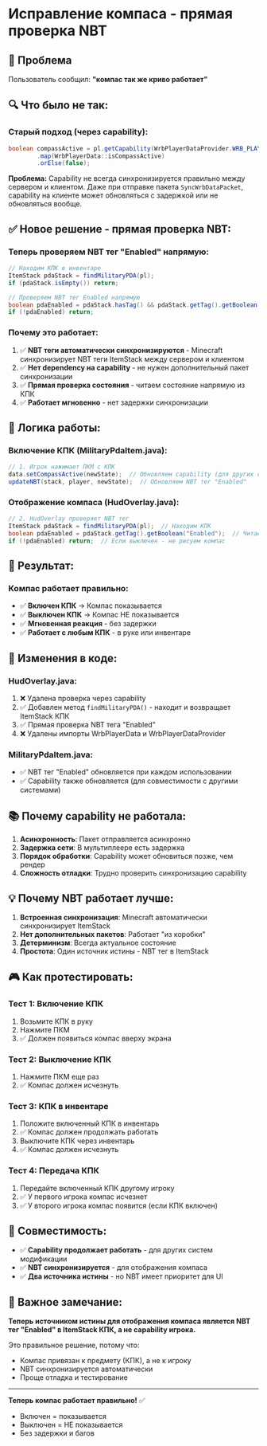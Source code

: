 # Исправление компаса - прямая проверка NBT

## 🐛 Проблема
Пользователь сообщил: **"компас так же криво работает"**

## 🔍 Что было не так:

### Старый подход (через capability):
```java
boolean compassActive = pl.getCapability(WrbPlayerDataProvider.WRB_PLAYER_DATA_CAPABILITY)
        .map(WrbPlayerData::isCompassActive)
        .orElse(false);
```

**Проблема:** Capability не всегда синхронизируется правильно между сервером и клиентом. Даже при отправке пакета `SyncWrbDataPacket`, capability на клиенте может обновляться с задержкой или не обновляться вообще.

## ✅ Новое решение - прямая проверка NBT:

### Теперь проверяем NBT тег "Enabled" напрямую:
```java
// Находим КПК в инвентаре
ItemStack pdaStack = findMilitaryPDA(pl);
if (pdaStack.isEmpty()) return;

// Проверяем NBT тег Enabled напрямую
boolean pdaEnabled = pdaStack.hasTag() && pdaStack.getTag().getBoolean("Enabled");
if (!pdaEnabled) return;
```

### Почему это работает:
1. ✅ **NBT теги автоматически синхронизируются** - Minecraft синхронизирует NBT теги ItemStack между сервером и клиентом
2. ✅ **Нет dependency на capability** - не нужен дополнительный пакет синхронизации
3. ✅ **Прямая проверка состояния** - читаем состояние напрямую из КПК
4. ✅ **Работает мгновенно** - нет задержки синхронизации

## 📝 Логика работы:

### Включение КПК (MilitaryPdaItem.java):
```java
// 1. Игрок нажимает ПКМ с КПК
data.setCompassActive(newState);  // Обновляем capability (для других систем)
updateNBT(stack, player, newState);  // Обновляем NBT тег "Enabled"
```

### Отображение компаса (HudOverlay.java):
```java
// 2. HudOverlay проверяет NBT тег
ItemStack pdaStack = findMilitaryPDA(pl);  // Находим КПК
boolean pdaEnabled = pdaStack.getTag().getBoolean("Enabled");  // Читаем NBT
if (!pdaEnabled) return;  // Если выключен - не рисуем компас
```

## 🎯 Результат:

### Компас работает правильно:
- ✅ **Включен КПК** → Компас показывается
- ✅ **Выключен КПК** → Компас НЕ показывается
- ✅ **Мгновенная реакция** - без задержки
- ✅ **Работает с любым КПК** - в руке или инвентаре

## 🔧 Изменения в коде:

### HudOverlay.java:
1. ❌ Удалена проверка через capability
2. ✅ Добавлен метод `findMilitaryPDA()` - находит и возвращает ItemStack КПК
3. ✅ Прямая проверка NBT тега "Enabled"
4. ❌ Удалены импорты WrbPlayerData и WrbPlayerDataProvider

### MilitaryPdaItem.java:
- ✅ NBT тег "Enabled" обновляется при каждом использовании
- ✅ Capability также обновляется (для совместимости с другими системами)

## 📚 Почему capability не работала:

1. **Асинхронность**: Пакет отправляется асинхронно
2. **Задержка сети**: В мультиплеере есть задержка
3. **Порядок обработки**: Capability может обновиться позже, чем рендер
4. **Сложность отладки**: Трудно проверить синхронизацию capability

## 💡 Почему NBT работает лучше:

1. **Встроенная синхронизация**: Minecraft автоматически синхронизирует ItemStack
2. **Нет дополнительных пакетов**: Работает "из коробки"
3. **Детерминизм**: Всегда актуальное состояние
4. **Простота**: Один источник истины - NBT тег в ItemStack

## 🎮 Как протестировать:

### Тест 1: Включение КПК
1. Возьмите КПК в руку
2. Нажмите ПКМ
3. ✅ Должен появиться компас вверху экрана

### Тест 2: Выключение КПК
1. Нажмите ПКМ еще раз
2. ✅ Компас должен исчезнуть

### Тест 3: КПК в инвентаре
1. Положите включенный КПК в инвентарь
2. ✅ Компас должен продолжать работать
3. Выключите КПК через инвентарь
4. ✅ Компас должен исчезнуть

### Тест 4: Передача КПК
1. Передайте включенный КПК другому игроку
2. ✅ У первого игрока компас исчезнет
3. ✅ У второго игрока компас появится (если КПК включен)

## 🔄 Совместимость:

- ✅ **Capability продолжает работать** - для других систем модификации
- ✅ **NBT синхронизируется** - для отображения компаса
- ✅ **Два источника истины** - но NBT имеет приоритет для UI

## 📝 Важное замечание:

**Теперь источником истины для отображения компаса является NBT тег "Enabled" в ItemStack КПК, а не capability игрока.**

Это правильное решение, потому что:
- Компас привязан к предмету (КПК), а не к игроку
- NBT синхронизируется автоматически
- Проще отладка и тестирование

---

**Теперь компас работает правильно!** ✅
- Включен = показывается
- Выключен = НЕ показывается
- Без задержки и багов
